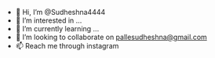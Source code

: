 - 👋 Hi, I’m @Sudheshna4444
- 👀 I’m interested in ...
- 🌱 I’m currently learning ...
- 💞️ I’m looking to collaborate on pallesudheshna@gmail.com
- 📫 Reach me through instagram

<!---
Sudheshna4444/Sudheshna4444 is a ✨ special ✨ repository because its `README.md` (this file) appears on your GitHub profile.
You can click the Preview link to take a look at your changes.
--->
